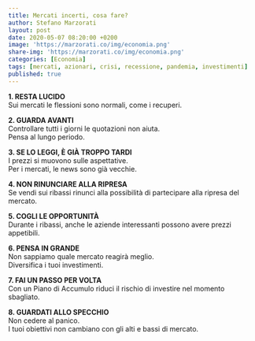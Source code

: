 ```yaml
---
title: Mercati incerti, cosa fare?
author: Stefano Marzorati
layout: post
date: 2020-05-07 08:20:00 +0200
image: 'https://marzorati.co/img/economia.png'
share-img: 'https://marzorati.co/img/economia.png'
categories: [Economia]
tags: [mercati, azionari, crisi, recessione, pandemia, investimenti]
published: true
---
```

**1. RESTA LUCIDO**   
Sui mercati le flessioni sono normali, come i recuperi.   

**2. GUARDA AVANTI**   
Controllare tutti i giorni le quotazioni non aiuta.   
Pensa al lungo periodo.   

**3. SE LO LEGGI, È GIÀ TROPPO TARDI**   
I prezzi si muovono sulle aspettative.   
Per i mercati, le news sono già vecchie.   

**4. NON RINUNCIARE ALLA RIPRESA**   
Se vendi sui ribassi rinunci alla possibilità di partecipare alla ripresa del mercato.   

**5. COGLI LE OPPORTUNITÀ**   
Durante i ribassi, anche le aziende interessanti possono avere prezzi appetibili.   

**6. PENSA IN GRANDE**   
Non sappiamo quale mercato reagirà meglio.   
Diversifica i tuoi investimenti.   

**7. FAI UN PASSO PER VOLTA**   
Con un Piano di Accumulo riduci il rischio di investire nel momento sbagliato.   

**8. GUARDATI ALLO SPECCHIO**   
Non cedere al panico.   
I tuoi obiettivi non cambiano con gli alti e bassi di mercato.   